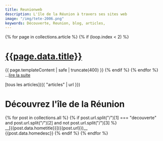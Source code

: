 ```yaml
---
title: Reunionweb
description: L'île de la Réunion à travers ses sites web
image: "/img/tete-2006.png"
keywords: Découverte, Reunion, blog, articles,
---
```


{% for page in collections.article %}
  {% if (loop.index < 2) %}
# [{{page.data.title}}]({{page.url}})
{{ page.templateContent | safe | truncate(400) }}
  {% endif %}
{% endfor %}
…[lire la suite]({{page.url}})

[tous les articles]({{ "articles" | url }})

# Découvrez l'île de la Réunion

<div class="twocolumns">
{% for post in collections.all %}
    {% if post.url.split("/")[1] === "decouverte" and post.url.split("/")[2] and not post.url.split("/")[3] %}
__[{{post.data.hometitle}}]({{post.url}})__<br>{{post.data.homedesc}}
    {% endif %}
{% endfor %}
</div>

<div class="clear"></div>
